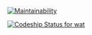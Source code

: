 
[![Maintainability](https://api.codeclimate.com/v1/badges/700cc5bc879c5d09f907/maintainability)](https://codeclimate.com/github/dafire/wat/maintainability)

[ ![Codeship Status for wat](https://app.codeship.com/projects/7e880cb0-2457-0136-6f2f-3a123ef41b58/status?branch=master)](https://app.codeship.com/projects/286286)